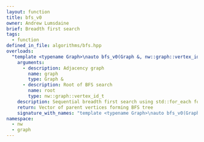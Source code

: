 ```yaml
---
layout: function
title: bfs_v0
owner: Andrew Lumsdaine
brief: Breadth first search
tags:
  - function
defined_in_file: algorithms/bfs.hpp
overloads:
  "template <typename Graph>\nauto bfs_v0(Graph &, nw::graph::vertex_id_t)":
    arguments:
      - description: Adjacency graph
        name: graph
        type: Graph &
      - description: Root of BFS search
        name: root
        type: nw::graph::vertex_id_t
    description: Sequential breadth first search using std::for_each for processing frontier and neighbor lists.
    return: Vector of parent vertices forming BFS tree
    signature_with_names: "template <typename Graph>\nauto bfs_v0(Graph & graph, nw::graph::vertex_id_t root)"
namespace:
  - nw
  - graph
---
```

